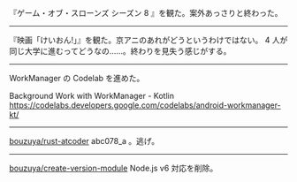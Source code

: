 『ゲーム・オブ・スローンズ シーズン 8 』を観た。案外あっさりと終わった。

---

『映画「けいおん!」』を観た。京アニのあれがどうというわけではない。 4 人が同じ大学に進むってどうなの……。終わりを見失う感じがする。

---

WorkManager の Codelab を進めた。

Background Work with WorkManager - Kotlin
https://codelabs.developers.google.com/codelabs/android-workmanager-kt/

---

[bouzuya/rust-atcoder][] abc078_a 。逃げ。

---

[bouzuya/create-version-module][] Node.js v6 対応を削除。

[bouzuya/create-version-module]: https://github.com/bouzuya/create-version-module
[bouzuya/rust-atcoder]: https://github.com/bouzuya/rust-atcoder
